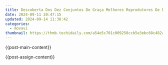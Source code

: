 ```yaml
---
title: Descoberta Dos Dez Conjuntos De Graça Melhores Reprodutores De DVD Para Windows/Mac
date: 2024-09-11 20:47:15
updated: 2024-09-14 11:38:42
categories:
  - movavi
thumbnail: https://thmb.techidaily.com/a54e5c701c009258ccb5e3ebc68c482a0352d900bfe7620286533aaa04ebdf62.png
---
```


{{post-main-content}}

<ins class="adsbygoogle"
     style="display:block"
     data-ad-format="autorelaxed"
     data-ad-client="ca-pub-7571918770474297"
     data-ad-slot="1223367746"></ins>

{{post-assign-content}}

<ins class="adsbygoogle"
     style="display:block"
     data-ad-client="ca-pub-7571918770474297"
     data-ad-slot="8358498916"
     data-ad-format="auto"
     data-full-width-responsive="true"></ins>
